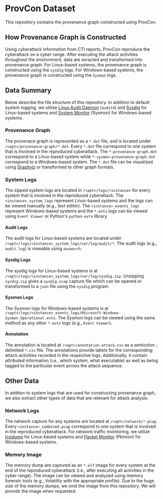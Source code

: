 # ProvCon Dataset
This repository contains the provenance graph constructed using ProvCon.

## How Provenance Graph is Constructed
Using cyberattack information from CTI reports, ProvCon reproduce the cyberattack on a cyber range. After executing the attack activities throughout the environment, data are exracted and transformed into provenance graph. For Linux-based systems, the provenance graph is constructed using the `sysdig` logs. For Windows-based systems, the provenance graph is constructed using the `Sysmon` logs.

## Data Summary

Below describe the file structure of this repository. In addition to default system logging, we utilize [Linux Audit Daemon](https://linux.die.net/man/8/auditd) (`auditd`) and [Sysdig](https://github.com/draios/sysdig) for Linux-based systems and [System Monitor](https://learn.microsoft.com/en-us/sysinternals/downloads/sysmon) (Sysmon) for Windows-based systems.

### Provenance Graph
The provenace graph is represented as a `*.dot` file, and is located under `/<apt>/provenance-graph/*.dot`. Every `*.dot` file correspond to one system that is involved in the reproduced cyberattack. The `*-provenance-graph.dot` correspond to a Linux-based system while `*-sysmon-provenance-graph.dot` correspond to a Windows-based system. The `*.dot` file can be visualized using [Graphviz](https://graphviz.org/) or transformed to other graph formats.

### System Logs
The zipped system logs are located in `/<apt>/logs/<instance>` for every system that is involved in the reproduced cyberattack. The `<instance>_system_logs` represent Linux-based systems and the logs can be viewed manually (e.g., text editor). The `<instance>_events_logs` represent Windows-based systems and the `*.evtx` logs can be viewed using `Event Viewer` or Python's `python-evtx` library.

#### Audit Logs
The audit logs for Linux-based systems are located under `/<apt>/logs/<instance>_system_logs/var/log/audit/*`. The audit logs (e.g., `audit.log`) is viewable using `ausearch`.

#### Sysdig Logs
The sysdig logs for Linux-based systems is at `/<apt>/logs/<instance>_system_logs/var/log/sysdig.zip`. Unzipping `sysdig.zip` gives a `sysdig.scap` capture file which can be opened or transformed to a `json` file using the `sysdig` program.

#### Sysmon Logs
The Sysmon logs for Windows-based systems is at `/<apt>/logs/<instance>_events_logs/Microsoft-Windows-Sysmon_Operational.evtx`. The Sysmon logs can be viewed using the same method as any other `*.evtx` logs (e.g., `Event Viewer`).

#### Annotation
The annotation is located at `/<apt>/annotation-attack.csv` as a semicolon `;` delimited `*.csv` file. The annotations provide labels for the corresponding attack activities recorded in the respective logs. Additionally, it contain attributed information (i.e., which system, what executable) as well as being tagged to the particular event across the attack sequence.

## Other Data
In additon to system logs that are used for constructing provenance graph, we also extract other types of data that are relevant for attack analysis.

### Network Logs
The network capture for any systems are located at `/<apt>/network/*.pcap`. Every `<instance>_combined.pcap` correspond to one system that is involved in the reproduced cyberattack. For network traffic monitoring, we utilize [tcpdump](https://www.tcpdump.org/) for Linux-based systems and [Packet Monitor](https://learn.microsoft.com/en-us/windows-server/networking/technologies/pktmon/pktmon) (Pktmon) for Windows-based systems.

### Memory Image
The memory dump are captured as an `*.elf` image for every system at the end of the reproduced cyberattack (i.e., after executing all activities in the cyber range). The image can be viewed and analyzed using memory forensic tools (e.g., Volatility with the appropriate profile). Due to the huge size of the memory dumps, we omit the image from this repository. We will provide the image when requested.
